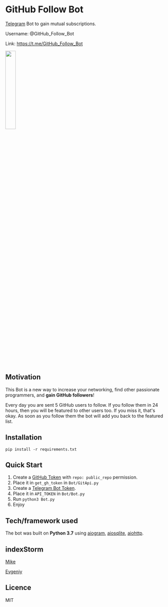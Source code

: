 # GitHub Follow Bot
[Telegram](https://telegram.org/) Bot to gain mutual subscriptions.

Username: @GitHub_Follow_Bot

Link: https://t.me/GitHub_Follow_Bot

<img src="https://imgur.com/HCl5DmU.jpg" width="25%" height="25%">

## Motivation
This Bot is a new way to increase your networking, find other passionate programmers, and **gain GitHub followers**!

Every day you are sent 5 GitHub users to follow. If you follow them in 24 hours, then you will be featured to other users too. If you miss it, that's okay. As soon as you follow them the bot will add you back to the featured list.

## Installation
`pip install -r requirements.txt`

## Quick Start
1. Create a [GitHub Token](https://github.com/settings/tokens) with `repo: public_repo` permission.
2. Place it in `get_gh_token` in `Bot/GitApi.py`
4. Create a [Telegram Bot Token](https://core.telegram.org/bots).
5. Place it in `API_TOKEN` in `Bot/Bot.py`
6. Run `python3 Bot.py`
7. Enjoy

## Tech/framework used
The bot was built on **Python 3.7** using [aiogram](https://github.com/aiogram/aiogram), [aiosqlite](https://github.com/omnilib/aiosqlite), [aiohttp](https://github.com/aio-libs/aiohttp).

## indexStorm
[Mike](https://github.com/ovyan)

[Evgeniy](https://github.com/own2pwn)

## Licence
MIT
